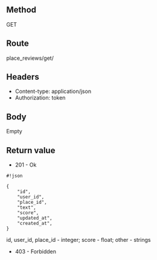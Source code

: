## Method ##

GET

## Route ##

place_reviews/get/<id>

## Headers ##

* Content-type: application/json
* Authorization: token

## Body ##

Empty  

## Return value ##

* 201 - Ok

```
#!json

{
    "id",
    "user_id",
    "place_id",
    "text",
    "score",
    "updated_at",
    "created_at",
}

```   

id, user_id, place_id - integer; score - float; other - strings

* 403 - Forbidden